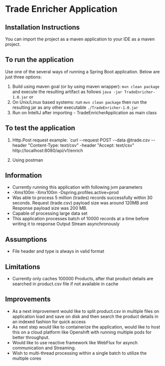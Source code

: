 # Trade Enricher Application
 
## Installation Instructions
You can import the project as a maven application to your IDE as a maven project.
 
## To run the application
Use one of the several ways of running a Spring Boot application. Below are just three options:

1. Build using maven goal (or by using maven wrapper): `mvn clean package` and execute the resulting artifact as follows `java -jar TradeEnricher-1.0.jar` or
2. On Unix/Linux based systems: run `mvn clean package` then run the resulting jar as any other executable `./TradeEnricher-1.0.jar`
3. Run on IntelliJ after importing - TradeEnricherApplication as main class

## To test the application
1. Http.Post request example:
`curl --request POST --data @trade.csv --header "Content-Type: text/csv" -header "Accept: text/csv" http://localhost:8080/api/v1/enrich

2. Using postman

 
## Information
- Currently running this application with following jvm parameters
- -Xms100m -Xmx100m -Dspring.profiles.active=prod 
- Was able to process 5 million (trades) records successfully within 30 seconds.
   Request (trade.csv) payload size was around 120MB and Response payload size was 200 MB.  
- Capable of processing large data set
- This application processes batch of 10000 records at a time before writing it to response Output Stream asynchronously

## Assumptions
- File header and type is always in valid format

## Limitations
- Currently only caches 100000 Products, after that product details are searched in product.csv file if not available in cache

## Improvements
- As a next improvement would like to split product.csv in multiple files on application load and save on disk
  and then search the product details in an indexed fashion for quick access
- As next step would like to containerize the application, would like to host this on a cloud platform like Openshift with running multiple pods for better throughput. 
- Would like to use reactive framework like WebFlux for asynch communication and Streaming.
- Wish to multi-thread processing within a single batch to utilize the multiple cores  





